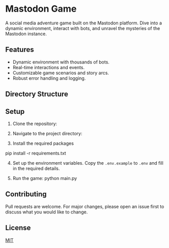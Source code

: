 # Mastodon Game

A social media adventure game built on the Mastodon platform. Dive into a dynamic environment, interact with bots, and unravel the mysteries of the Mastodon instance.

## Features

- Dynamic environment with thousands of bots.
- Real-time interactions and events.
- Customizable game scenarios and story arcs.
- Robust error handling and logging.

## Directory Structure


## Setup

1. Clone the repository:

2. Navigate to the project directory:

3. Install the required packages

pip install -r requirements.txt

4. Set up the environment variables. Copy the `.env.example` to `.env` and fill in the required details.

5. Run the game:
python main.py


## Contributing

Pull requests are welcome. For major changes, please open an issue first to discuss what you would like to change.

## License

[MIT](https://choosealicense.com/licenses/mit/)

